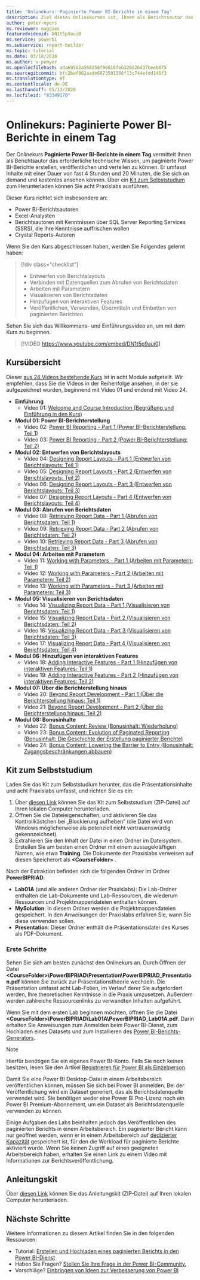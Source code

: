 ```yaml
---
title: 'Onlinekurs: Paginierte Power BI-Berichte in einem Tag'
description: Ziel dieses Onlinekurses ist, Ihnen als Berichtsautor das erforderliche technische Wissen zu vermitteln, um paginierte Power BI-Berichte erstellen, veröffentlichen und verteilen zu können.
author: peter-myers
ms.reviewer: maggies
featuredvideoid: DN1t5p9aui0
ms.service: powerbi
ms.subservice: report-builder
ms.topic: tutorial
ms.date: 03/18/2020
ms.author: v-pemyer
ms.openlocfilehash: ada695b2a568358f96010feb320226437beeb075
ms.sourcegitcommit: bfc2baf862aade6873501566f13c744efdd146f3
ms.translationtype: HT
ms.contentlocale: de-DE
ms.lasthandoff: 05/13/2020
ms.locfileid: "83349170"
---
```

# <a name="online-course-power-bi-paginated-reports-in-a-day"></a>Onlinekurs: Paginierte Power BI-Berichte in einem Tag

Der Onlinekurs **Paginierte Power BI-Berichte in einem Tag** vermittelt Ihnen als Berichtsautor das erforderliche technische Wissen, um paginierte Power BI-Berichte erstellen, veröffentlichen und verteilen zu können. Er umfasst Inhalte mit einer Dauer von fast 4 Stunden und 20 Minuten, die Sie sich on demand und kostenlos ansehen können. Über ein [Kit zum Selbststudium](#self-study-kit) zum Herunterladen können Sie acht Praxislabs ausführen.

Dieser Kurs richtet sich insbesondere an:

- Power BI-Berichtsautoren
- Excel-Analysten
- Berichtsautoren mit Kenntnissen über SQL Server Reporting Services (SSRS), die Ihre Kenntnisse auffrischen wollen
- Crystal Reports-Autoren

Wenn Sie den Kurs abgeschlossen haben, werden Sie Folgendes gelernt haben:

> [!div class="checklist"]
> - Entwerfen von Berichtslayouts
> - Verbinden mit Datenquellen zum Abrufen von Berichtsdaten
> - Arbeiten mit Parametern
> - Visualisieren von Berichtsdaten
> - Hinzufügen von interaktiven Features
> - Veröffentlichen, Verwenden, Übermitteln und Einbetten von paginierten Berichten

Sehen Sie sich das Willkommens- und Einführungsvideo an, um mit dem Kurs zu beginnen.

> [!VIDEO https://www.youtube.com/embed/DN1t5p9aui0]

## <a name="course-outline"></a>Kursübersicht

Dieser [aus 24 Videos bestehende Kurs](https://www.youtube.com/playlist?list=PL1N57mwBHtN1icIhpjQOaRL8r9G-wytpT) ist in acht Module aufgeteilt. Wir empfehlen, dass Sie die Videos in der Reihenfolge ansehen, in der sie aufgezeichnet wurden, beginnend mit Video 01 und endend mit Video 24.

- **Einführung**
  - Video 01: [Welcome and Course Introduction (Begrüßung und Einführung in den Kurs)](https://www.youtube.com/watch?v=DN1t5p9aui0&list=PL1N57mwBHtN1icIhpjQOaRL8r9G-wytpT)
- **Modul 01: Power BI-Berichterstellung**
  - Video 02: [Power BI Reporting - Part 1 (Power BI-Berichterstellung: Teil 1)](https://www.youtube.com/watch?v=s6Amctk3Z_g&list=PL1N57mwBHtN1icIhpjQOaRL8r9G-wytpT)
  - Video 03: [Power BI Reporting - Part 2 (Power BI-Berichterstellung: Teil 2)](https://www.youtube.com/watch?v=jXTiYJKw1Rs&list=PL1N57mwBHtN1icIhpjQOaRL8r9G-wytpT)
- **Modul 02: Entwerfen von Berichtslayouts**
  - Video 04: [Designing Report Layouts - Part 1 (Entwerfen von Berichtslayouts: Teil 1)](https://www.youtube.com/watch?v=EjHANN3rGNs&list=PL1N57mwBHtN1icIhpjQOaRL8r9G-wytpT)
  - Video 05: [Designing Report Layouts - Part 2 (Entwerfen von Berichtslayouts: Teil 2)](https://www.youtube.com/watch?v=2CZIrJU_HZU&list=PL1N57mwBHtN1icIhpjQOaRL8r9G-wytpT)
  - Video 06: [Designing Report Layouts - Part 3 (Entwerfen von Berichtslayouts: Teil 3)](https://www.youtube.com/watch?v=eaFFzkT6pxE&list=PL1N57mwBHtN1icIhpjQOaRL8r9G-wytpT)
  - Video 07: [Designing Report Layouts - Part 4 (Entwerfen von Berichtslayouts: Teil 4)](https://www.youtube.com/watch?v=0z576TI27Vg&list=PL1N57mwBHtN1icIhpjQOaRL8r9G-wytpT)
- **Modul 03: Abrufen von Berichtsdaten**
  - Video 08: [Retrieving Report Data - Part 1 (Abrufen von Berichtsdaten: Teil 1)](https://www.youtube.com/watch?v=SHGTTYXtio0&list=PL1N57mwBHtN1icIhpjQOaRL8r9G-wytpT)
  - Video 09: [Retrieving Report Data - Part 2 (Abrufen von Berichtsdaten: Teil 2)](https://www.youtube.com/watch?v=1Dzd9wb7XUY&list=PL1N57mwBHtN1icIhpjQOaRL8r9G-wytpT)
  - Video 10: [Retrieving Report Data - Part 3 (Abrufen von Berichtsdaten: Teil 3)](https://www.youtube.com/watch?v=OFXG7sl5L2o&list=PL1N57mwBHtN1icIhpjQOaRL8r9G-wytpT)
- **Modul 04: Arbeiten mit Parametern**
  - Video 11: [Working with Parameters - Part 1 (Arbeiten mit Parametern: Teil 1)](https://www.youtube.com/watch?v=o7WaK88kheA&list=PL1N57mwBHtN1icIhpjQOaRL8r9G-wytpT)
  - Video 12: [Working with Parameters - Part 2 (Arbeiten mit Parametern: Teil 2)](https://www.youtube.com/watch?v=okj6wO72clQ&list=PL1N57mwBHtN1icIhpjQOaRL8r9G-wytpT)
  - Video 13: [Working with Parameters - Part 3 (Arbeiten mit Parametern: Teil 3)](https://www.youtube.com/watch?v=13-6sWIRD74&list=PL1N57mwBHtN1icIhpjQOaRL8r9G-wytpT)
- **Modul 05: Visualisieren von Berichtsdaten**
  - Video 14: [Visualizing Report Data - Part 1 (Visualisieren von Berichtsdaten: Teil 1)](https://www.youtube.com/watch?v=b4TxBBtOWSw&list=PL1N57mwBHtN1icIhpjQOaRL8r9G-wytpT)
  - Video 15: [Visualizing Report Data - Part 2 (Visualisieren von Berichtsdaten: Teil 2)](https://www.youtube.com/watch?v=JhEa_TugXeE&list=PL1N57mwBHtN1icIhpjQOaRL8r9G-wytpT)
  - Video 16: [Visualizing Report Data - Part 3 (Visualisieren von Berichtsdaten: Teil 3)](https://www.youtube.com/watch?v=dliLsRvQB-c&list=PL1N57mwBHtN1icIhpjQOaRL8r9G-wytpT)
  - Video 17: [Visualizing Report Data - Part 4 (Visualisieren von Berichtsdaten: Teil 4)](https://www.youtube.com/watch?v=5yHxuRRP_eU&list=PL1N57mwBHtN1icIhpjQOaRL8r9G-wytpT)
- **Modul 06: Hinzufügen von interaktiven Features**
  - Video 18: [Adding Interactive Features - Part 1 (Hinzufügen von interaktiven Features: Teil 1)](https://www.youtube.com/watch?v=LInMHpTEaI0&list=PL1N57mwBHtN1icIhpjQOaRL8r9G-wytpT)
  - Video 19: [Adding Interactive Features - Part 2 (Hinzufügen von interaktiven Features: Teil 2)](https://www.youtube.com/watch?v=b_pr1xsbRJc&list=PL1N57mwBHtN1icIhpjQOaRL8r9G-wytpT)
- **Modul 07: Über die Berichterstellung hinaus**
  - Video 20: [Beyond Report Development - Part 1 (Über die Berichterstellung hinaus: Teil 1)](https://www.youtube.com/watch?v=1CgDVDslwvs&list=PL1N57mwBHtN1icIhpjQOaRL8r9G-wytpT)
  - Video 21: [Beyond Report Development - Part 2 (Über die Berichterstellung hinaus: Teil 2)](https://www.youtube.com/watch?v=KRwtl7h0ynI&list=PL1N57mwBHtN1icIhpjQOaRL8r9G-wytpT)
- **Modul 08: Bonusinhalte**
  - Video 22: [Bonus Content: Review (Bonusinhalt: Wiederholung)](https://www.youtube.com/watch?v=w5zlJ8BodxI&list=PL1N57mwBHtN1icIhpjQOaRL8r9G-wytpT)
  - Video 23: [Bonus Content: Evolution of Paginated Reporting (Bonusinhalt: Die Geschichte der Erstellung paginierter Berichte)](https://www.youtube.com/watch?v=pevpai65MvY&list=PL1N57mwBHtN1icIhpjQOaRL8r9G-wytpT)
  - Video 24: [Bonus Content: Lowering the Barrier to Entry (Bonusinhalt: Zugangsbeschränkungen abbauen)](https://www.youtube.com/watch?v=vu32LfckCt8&list=PL1N57mwBHtN1icIhpjQOaRL8r9G-wytpT)

## <a name="self-study-kit"></a>Kit zum Selbststudium

Laden Sie das Kit zum Selbststudium herunter, das die Präsentationsinhalte und acht Praxislabs umfasst, und richten Sie es ein:

1. Über [diesen Link](https://aka.ms/priad-student) können Sie das Kit zum Selbststudium (ZIP-Datei) auf Ihren lokalen Computer herunterladen.
1. Öffnen Sie die Dateieigenschaften, und aktivieren Sie das Kontrollkästchen bei „Blockierung aufheben“ (die Datei wird von Windows möglicherweise als potenziell nicht vertrauenswürdig gekennzeichnet).
1. Extrahieren Sie den Inhalt der Datei in einen Ordner im Dateisystem. Erstellen Sie am besten einen Ordner mit einem aussagekräftigen Namen, wie etwa **Training**. Die Dokumente der Praxislabs verweisen auf diesen Speicherort als **&lt;CourseFolder&gt;** .

Nach der Extraktion befinden sich die folgenden Ordner im Ordner **PowerBIPRIAD**:

- **Lab01A** (und alle anderen Ordner der Praxislabs): Die Lab-Ordner enthalten die Lab-Dokumente und Lab-Ressourcen, die wiederum Ressourcen und Projektmappendateien enthalten können.
- **MySolution**: In diesem Ordner werden die Projektmappendateien gespeichert. In den Anweisungen der Praxislabs erfahren Sie, wann Sie diese verwenden sollen.
- **Presentation**: Dieser Ordner enthält die Präsentationsdatei des Kurses als PDF-Dokument.

### <a name="getting-started"></a>Erste Schritte

Sehen Sie sich am besten zunächst den Onlinekurs an. Durch Öffnen der Datei **&lt;CourseFolder&gt;\PowerBIPRIAD\Presentation\PowerBIPRIAD_Presentation.pdf** können Sie zurück zur Präsentationstheorie wechseln. Die Präsentation umfasst acht Lab-Folien, im Verlauf derer Sie aufgefordert werden, Ihre theoretischen Kenntnisse in die Praxis umzusetzen. Außerdem werden zahlreiche Ressourcenlinks zu verwandten Inhalten aufgeführt.

Wenn Sie mit dem ersten Lab beginnen möchten, öffnen Sie die Datei **&lt;CourseFolder&gt;\PowerBIPRIAD\Lab01A\PowerBIPRIAD_Lab01A.pdf**. Darin erhalten Sie Anweisungen zum Anmelden beim Power BI-Dienst, zum Hochladen eines Datasets und zum Installieren des [Power BI-Berichts-Generators](report-builder-power-bi.md).

> [!NOTE]
> Hierfür benötigen Sie ein eigenes Power BI-Konto. Falls Sie noch keines besitzen, lesen Sie den Artikel [Registrieren für Power BI als Einzelperson](../fundamentals/service-self-service-signup-for-power-bi.md).
>
> Damit Sie eine Power BI Desktop-Datei in einem Arbeitsbereich veröffentlichen können, müssen Sie sich bei Power BI anmelden. Bei der Veröffentlichung wird ein Dataset generiert, das als Berichtsdatenquelle verwendet wird. Sie benötigen weder eine Power BI Pro-Lizenz noch ein Power BI Premium-Abonnement, um ein Dataset als Berichtsdatenquelle verwenden zu können.
>
> Einige Aufgaben des Labs beinhalten jedoch das Veröffentlichen des paginierten Berichts in einem Arbeitsbereich. Ein paginierter Bericht kann nur geöffnet werden, wenn er in einem Arbeitsbereich auf [dedizierter Kapazität](../admin/service-premium-what-is.md#dedicated-capacities) gespeichert ist, für den die Workload für paginierte Berichte aktiviert wurde. Wenn Sie keinen Zugriff auf einen geeigneten Arbeitsbereich haben, erhalten Sie einen Link zu einem Video mit Informationen zur Berichtsveröffentlichung.

## <a name="instructor-kit"></a>Anleitungskit

Über [diesen Link](https://aka.ms/priad-instructor) können Sie das Anleitungskit (ZIP-Datei) auf Ihren lokalen Computer herunterladen.

## <a name="next-steps"></a>Nächste Schritte

Weitere Informationen zu diesem Artikel finden Sie in den folgenden Ressourcen:

- Tutorial: [Erstellen und Hochladen eines paginierten Berichts in den Power BI-Dienst](paginated-reports-quickstart-aw.md)
- Haben Sie Fragen? [Stellen Sie Ihre Frage in der Power BI-Community.](https://community.powerbi.com/)
- Vorschläge? [Einbringen von Ideen zur Verbesserung von Power BI](https://ideas.powerbi.com/)
